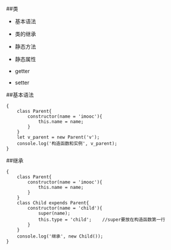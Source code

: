 ##类

- 基本语法

- 类的继承

- 静态方法

- 静态属性

- getter

- setter



##基本语法

```
{
    class Parent{
        constructor(name = 'imooc'){
            this.name = name;
        }
    }
    let v_parent = new Parent('v');
    console.log('构造函数和实例', v_parent);
}
```



##继承

```
{
    class Parent{
        constructor(name = 'imooc'){
            this.name = name;
        }
    }
    class Child expends Parent{
        constructor(name = 'child'){
            super(name);
            this.type = 'child';    //super要放在构造函数第一行
        }
    }
    console.log('继承', new Child());
}
```



























